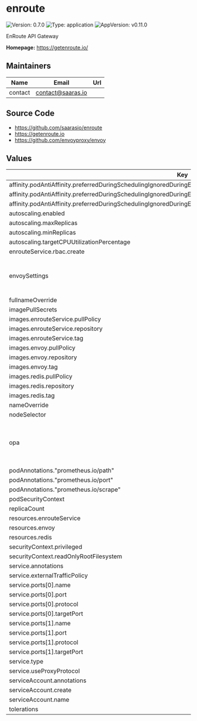 # enroute

![Version: 0.7.0](https://img.shields.io/badge/Version-0.7.0-informational?style=flat-square) ![Type: application](https://img.shields.io/badge/Type-application-informational?style=flat-square) ![AppVersion: v0.11.0](https://img.shields.io/badge/AppVersion-v0.11.0-informational?style=flat-square)

EnRoute API Gateway

**Homepage:** <https://getenroute.io/>

## Maintainers

| Name | Email | Url |
| ---- | ------ | --- |
| contact | <contact@saaras.io> |  |

## Source Code

* <https://github.com/saarasio/enroute>
* <https://getenroute.io>
* <https://github.com/envoyproxy/envoy>

## Values

| Key | Type | Default | Description |
|-----|------|---------|-------------|
| affinity.podAntiAffinity.preferredDuringSchedulingIgnoredDuringExecution[0].podAffinityTerm.labelSelector.matchLabels.app | string | `"enroute"` |  |
| affinity.podAntiAffinity.preferredDuringSchedulingIgnoredDuringExecution[0].podAffinityTerm.topologyKey | string | `"kubernetes.io/hostname"` |  |
| affinity.podAntiAffinity.preferredDuringSchedulingIgnoredDuringExecution[0].weight | int | `100` |  |
| autoscaling.enabled | bool | `false` |  |
| autoscaling.maxReplicas | int | `100` |  |
| autoscaling.minReplicas | int | `1` |  |
| autoscaling.targetCPUUtilizationPercentage | int | `80` |  |
| enrouteService.rbac.create | bool | `false` |  |
| envoySettings | object | `{"logLevel":"debug"}` | One of ["trace", "debug", "info", "error"] |
| fullnameOverride | string | `""` |  |
| imagePullSecrets | list | `[]` |  |
| images.enrouteService.pullPolicy | string | `"Always"` |  |
| images.enrouteService.repository | string | `"saarasio/enroute-gwi"` |  |
| images.enrouteService.tag | string | `nil` |  |
| images.envoy.pullPolicy | string | `"Always"` |  |
| images.envoy.repository | string | `"envoyproxy/envoy"` |  |
| images.envoy.tag | string | `"v1.23.0"` |  |
| images.redis.pullPolicy | string | `"Always"` |  |
| images.redis.repository | string | `"redis"` |  |
| images.redis.tag | string | `nil` |  |
| nameOverride | string | `""` |  |
| nodeSelector | object | `{}` |  |
| opa | object | `{"enable":false}` | When enabled, setup resources need to run OPA |
| podAnnotations."prometheus.io/path" | string | `"/stats/prometheus"` |  |
| podAnnotations."prometheus.io/port" | string | `"8002"` |  |
| podAnnotations."prometheus.io/scrape" | string | `"true"` |  |
| podSecurityContext | object | `{}` |  |
| replicaCount | int | `1` |  |
| resources.enrouteService | object | `{}` |  |
| resources.envoy | object | `{}` |  |
| resources.redis | object | `{}` |  |
| securityContext.privileged | bool | `false` |  |
| securityContext.readOnlyRootFilesystem | bool | `true` |  |
| service.annotations | object | `{}` |  |
| service.externalTrafficPolicy | string | `nil` |  |
| service.ports[0].name | string | `"http"` |  |
| service.ports[0].port | int | `80` |  |
| service.ports[0].protocol | string | `"TCP"` |  |
| service.ports[0].targetPort | int | `8080` |  |
| service.ports[1].name | string | `"https"` |  |
| service.ports[1].port | int | `443` |  |
| service.ports[1].protocol | string | `"TCP"` |  |
| service.ports[1].targetPort | int | `8443` |  |
| service.type | string | `"LoadBalancer"` |  |
| service.useProxyProtocol | bool | `false` |  |
| serviceAccount.annotations | object | `{}` |  |
| serviceAccount.create | bool | `true` |  |
| serviceAccount.name | string | `""` |  |
| tolerations | list | `[]` |  |

